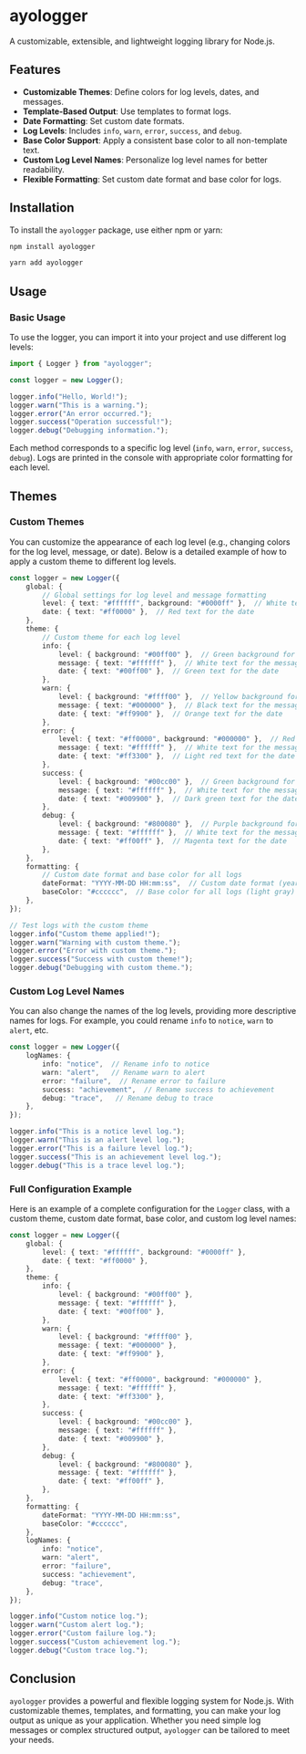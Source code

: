 
# ayologger

A customizable, extensible, and lightweight logging library for Node.js.

## Features

- **Customizable Themes**: Define colors for log levels, dates, and messages.
- **Template-Based Output**: Use templates to format logs.
- **Date Formatting**: Set custom date formats.
- **Log Levels**: Includes `info`, `warn`, `error`, `success`, and `debug`.
- **Base Color Support**: Apply a consistent base color to all non-template text.
- **Custom Log Level Names**: Personalize log level names for better readability.
- **Flexible Formatting**: Set custom date format and base color for logs.

## Installation

To install the `ayologger` package, use either npm or yarn:

```bash
npm install ayologger
```

```bash
yarn add ayologger
```

## Usage

### Basic Usage

To use the logger, you can import it into your project and use different log levels:

```typescript
import { Logger } from "ayologger";

const logger = new Logger();

logger.info("Hello, World!");
logger.warn("This is a warning.");
logger.error("An error occurred.");
logger.success("Operation successful!");
logger.debug("Debugging information.");
```

Each method corresponds to a specific log level (`info`, `warn`, `error`, `success`, `debug`). Logs are printed in the console with appropriate color formatting for each level.

## Themes

### Custom Themes

You can customize the appearance of each log level (e.g., changing colors for the log level, message, or date). Below is a detailed example of how to apply a custom theme to different log levels.

```typescript
const logger = new Logger({
    global: {
        // Global settings for log level and message formatting
        level: { text: "#ffffff", background: "#0000ff" },  // White text on blue background for the log level
        date: { text: "#ff0000" },  // Red text for the date
    },
    theme: {
        // Custom theme for each log level
        info: {
            level: { background: "#00ff00" },  // Green background for info level
            message: { text: "#ffffff" },  // White text for the message
            date: { text: "#00ff00" },  // Green text for the date
        },
        warn: {
            level: { background: "#ffff00" },  // Yellow background for warn level
            message: { text: "#000000" },  // Black text for the message
            date: { text: "#ff9900" },  // Orange text for the date
        },
        error: {
            level: { text: "#ff0000", background: "#000000" },  // Red text on black background for error level
            message: { text: "#ffffff" },  // White text for the message
            date: { text: "#ff3300" },  // Light red text for the date
        },
        success: {
            level: { background: "#00cc00" },  // Green background for success level
            message: { text: "#ffffff" },  // White text for the message
            date: { text: "#009900" },  // Dark green text for the date
        },
        debug: {
            level: { background: "#800080" },  // Purple background for debug level
            message: { text: "#ffffff" },  // White text for the message
            date: { text: "#ff00ff" },  // Magenta text for the date
        },
    },
    formatting: {
        // Custom date format and base color for all logs
        dateFormat: "YYYY-MM-DD HH:mm:ss",  // Custom date format (year-month-day hour:minute:second)
        baseColor: "#cccccc",  // Base color for all logs (light gray)
    },
});

// Test logs with the custom theme
logger.info("Custom theme applied!");
logger.warn("Warning with custom theme.");
logger.error("Error with custom theme.");
logger.success("Success with custom theme!");
logger.debug("Debugging with custom theme.");
```

### Custom Log Level Names

You can also change the names of the log levels, providing more descriptive names for logs. For example, you could rename `info` to `notice`, `warn` to `alert`, etc.

```typescript
const logger = new Logger({
    logNames: {
        info: "notice",  // Rename info to notice
        warn: "alert",   // Rename warn to alert
        error: "failure",  // Rename error to failure
        success: "achievement",  // Rename success to achievement
        debug: "trace",   // Rename debug to trace
    },
});

logger.info("This is a notice level log.");
logger.warn("This is an alert level log.");
logger.error("This is a failure level log.");
logger.success("This is an achievement level log.");
logger.debug("This is a trace level log.");
```

### Full Configuration Example

Here is an example of a complete configuration for the `Logger` class, with a custom theme, custom date format, base color, and custom log level names:

```typescript
const logger = new Logger({
    global: {
        level: { text: "#ffffff", background: "#0000ff" },
        date: { text: "#ff0000" },
    },
    theme: {
        info: {
            level: { background: "#00ff00" },
            message: { text: "#ffffff" },
            date: { text: "#00ff00" },
        },
        warn: {
            level: { background: "#ffff00" },
            message: { text: "#000000" },
            date: { text: "#ff9900" },
        },
        error: {
            level: { text: "#ff0000", background: "#000000" },
            message: { text: "#ffffff" },
            date: { text: "#ff3300" },
        },
        success: {
            level: { background: "#00cc00" },
            message: { text: "#ffffff" },
            date: { text: "#009900" },
        },
        debug: {
            level: { background: "#800080" },
            message: { text: "#ffffff" },
            date: { text: "#ff00ff" },
        },
    },
    formatting: {
        dateFormat: "YYYY-MM-DD HH:mm:ss",
        baseColor: "#cccccc",
    },
    logNames: {
        info: "notice",
        warn: "alert",
        error: "failure",
        success: "achievement",
        debug: "trace",
    },
});

logger.info("Custom notice log.");
logger.warn("Custom alert log.");
logger.error("Custom failure log.");
logger.success("Custom achievement log.");
logger.debug("Custom trace log.");
```

## Conclusion

`ayologger` provides a powerful and flexible logging system for Node.js. With customizable themes, templates, and formatting, you can make your log output as unique as your application. Whether you need simple log messages or complex structured output, `ayologger` can be tailored to meet your needs.
